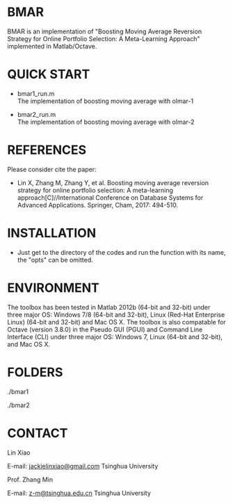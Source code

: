 BMAR
====

BMAR is an implementation of "Boosting Moving Average Reversion Strategy for Online Portfolio Selection: A Meta-Learning Approach" implemented in Matlab/Octave.

QUICK START
===========

* bmar1_run.m 	
  The implementation of boosting moving average with olmar-1

* bmar2_run.m 	
  The implementation of boosting moving average with olmar-2
 

REFERENCES
==========

Please consider cite the paper:

* Lin X, Zhang M, Zhang Y, et al. Boosting moving average reversion strategy for online portfolio selection: A meta-learning approach[C]//International Conference on Database Systems for Advanced Applications. Springer, Cham, 2017: 494-510.

INSTALLATION
============

* Just get to the directory of the codes and run the function with its name, the "opts" can be omitted.

ENVIRONMENT
===========

The toolbox has been tested in Matlab 2012b (64-bit and 32-bit) under three major OS: Windows 7/8 (64-bit and 32-bit), Linux (Red-Hat Enterprise Linux) (64-bit and 32-bit) and Mac OS X. The toolbox is also compatable for Octave (version 3.8.0) in the Pseudo GUI (PGUI) and Command Line Interface (CLI) under three major OS: Windows 7, Linux (64-bit and 32-bit), and Mac OS X.


FOLDERS
=======

./bmar1

./bmar2

CONTACT
=======

Lin Xiao

E-mail: jackielinxiao@gmail.com
Tsinghua University

Prof. Zhang Min  

E-mail: z-m@tsinghua.edu.cn
Tsinghua University